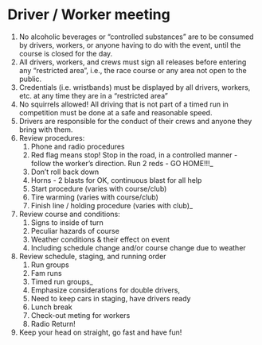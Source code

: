# Driver / Worker meeting

1. No alcoholic beverages or “controlled substances” are to be consumed by drivers, workers, or anyone having to do with the event, until the course is closed for the day.
2. All drivers, workers, and crews must sign all releases before entering any “restricted area”, i.e., the race course or any area not open to the public.
3. Credentials (i.e. wristbands) must be displayed by all drivers, workers, etc. at any time they are in a “restricted area”
4. No squirrels allowed! All driving that is not part of a timed run in competition must be done at a safe and reasonable speed.
5. Drivers are responsible for the conduct of their crews and anyone they bring with them.
6. Review procedures:
	1. Phone and radio procedures
	1. Red flag means stop! Stop in the road, in a controlled manner - follow the worker’s direction. Run 2 reds - GO HOME!!!_
	1. Don’t roll back down
	1. Horns - 2 blasts for OK, continuous blast for all help
	1. Start procedure (varies with course/club)
	1. Tire warming (varies with course/club)
	1. Finish line / holding procedure (varies with club)_
7. Review course and conditions:
	1. Signs to inside of turn
	1. Peculiar hazards of course
	1. Weather conditions & their effect on event
	1. Including schedule change and/or course change due to weather
8. Review schedule, staging, and running order
	1. Run groups
	1. Fam runs
	1. Timed run groups_
	1. Emphasize considerations for double drivers,
	1. Need to keep cars in staging, have drivers ready
	1. Lunch break
	1. Check-out meting for workers
	1. Radio Return!
9. Keep your head on straight, go fast and have fun!
